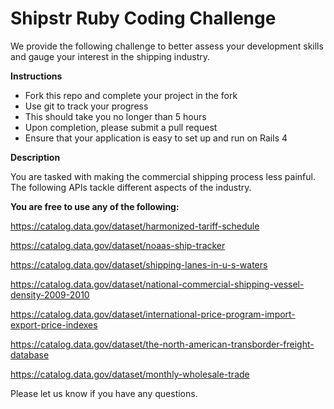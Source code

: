 # Shipstr Ruby Coding Challenge

We provide the following challenge to better assess your development skills and gauge your interest in the shipping industry.

<b>Instructions</b>
<ul>
<li>Fork this repo and complete your project in the fork</li>
<li>Use git to track your progress</li>
<li>This should take you no longer than 5 hours</li>
<li>Upon completion, please submit a pull request</li>
<li>Ensure that your application is easy to set up and run on Rails 4</li>
</ul>

<b>Description</b>

You are tasked with making the commercial shipping process less painful. The following APIs tackle different aspects of the industry.

<b> You are free to use any of the following: </b>

https://catalog.data.gov/dataset/harmonized-tariff-schedule

https://catalog.data.gov/dataset/noaas-ship-tracker

https://catalog.data.gov/dataset/shipping-lanes-in-u-s-waters

https://catalog.data.gov/dataset/national-commercial-shipping-vessel-density-2009-2010

https://catalog.data.gov/dataset/international-price-program-import-export-price-indexes

https://catalog.data.gov/dataset/the-north-american-transborder-freight-database

https://catalog.data.gov/dataset/monthly-wholesale-trade

Please let us know if you have any questions.